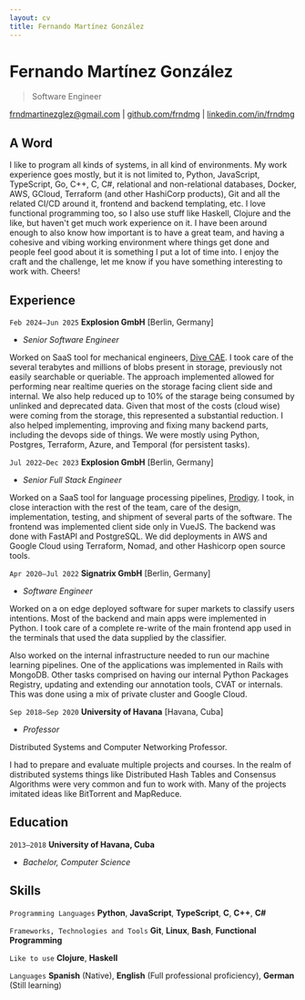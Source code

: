 ```yaml
---
layout: cv
title: Fernando Martínez González
---
```

# Fernando Martínez González

> Software Engineer

<div id="webaddress">
<a href="mailto:frndmartinezglez+work@gmail.com">frndmartinezglez@gmail.com</a>
| <a href="https://github.com/frndmg">github.com/frndmg</a>
| <a href="https://www.linkedin.com/in/frndmg">linkedin.com/in/frndmg</a>
</div>

## A Word

I like to program all kinds of systems, in all kind of environments. My work experience goes mostly, but it is not limited to, Python, JavaScript, TypeScript, Go, C++, C, C#, relational and non-relational databases, Docker, AWS, GCloud, Terraform (and other HashiCorp products), Git and all the related CI/CD around it, frontend and backend templating, etc. I love functional programming too, so I also use stuff like Haskell, Clojure and the like, but haven't get much work experience on it. I have been around enough to also know how important is to have a great team, and having a cohesive and vibing working environment where things get done and people feel good about it is something I put a lot of time into. I enjoy the craft and the challenge, let me know if you have something interesting to work with. Cheers!

## Experience

`Feb 2024–Jun 2025`
__Explosion GmbH__ [Berlin, Germany]

- _Senior Software Engineer_

Worked on SaaS tool for mechanical engineers, [Dive CAE](https://www.divecae.com).
I took care of the several terabytes and millions of blobs present in storage,
previously not easily searchable or queriable. The approach implemented allowed for
performing near realtime queries on the storage facing client side and internal.
We also help reduced up to 10% of the starage being consumed by unlinked and
deprecated data. Given that most of the costs (cloud wise) were coming from the storage,
this represented a substantial reduction. I also helped implementing, improving and fixing
many backend parts, including the devops side of things. We were mostly using Python, Postgres,
Terraform, Azure, and Temporal (for persistent tasks).

<!--

-->
`Jul 2022–Dec 2023`
__Explosion GmbH__ [Berlin, Germany]

- _Senior Full Stack Engineer_

Worked on a SaaS tool for language processing pipelines, [Prodigy](https://prodigy.ai).
I took, in close interaction with the rest of the team, care of the design,
implementation, testing, and shipment of
several parts of the software. The frontend was implemented client side only in
VueJS. The backend was done with FastAPI and PostgreSQL. We did deployments in
AWS and Google Cloud using Terraform, Nomad, and other Hashicorp open source tools.

<!--

-->
`Apr 2020–Jul 2022`
__Signatrix GmbH__ [Berlin, Germany]

- _Software Engineer_

Worked on a on edge deployed software for super markets to classify users
intentions. Most of the backend and main apps were implemented in Python. I
took care of a complete re-write of the main frontend app used in the terminals
that used the data supplied by the classifier.

Also worked on the internal infrastructure needed to run our machine learning
pipelines. One of the applications was implemented in Rails with MongoDB. Other
tasks comprised on having our internal Python Packages Registry, updating and
extending our annotation tools, CVAT or internals. This was done using a mix
of private cluster and Google Cloud.

<!--

`Sep 2019–Apr 2020`
__SwagUp SA__ [Havana, Cuba]

- _Software Engineer_
-->

<!--

-->
`Sep 2018–Sep 2020`
__University of Havana__ [Havana, Cuba]

- _Professor_

Distributed Systems and Computer Networking Professor.

I had to prepare and evaluate multiple projects and courses. In the realm of distributed systems things like Distributed Hash Tables and Consensus Algorithms were very common and fun to work with. Many of the projects imitated ideas like BitTorrent and MapReduce.

<!--

-->
## Education

`2013–2018`
__University of Havana, Cuba__

- _Bachelor, Computer Science_

## Skills

`Programming Languages`
__Python__, __JavaScript__, __TypeScript__, __C__, __C++__, __C#__

`Frameworks, Technologies and Tools`
__Git__, __Linux__, __Bash__, __Functional Programming__

`Like to use`
__Clojure__, __Haskell__

`Languages`
__Spanish__ (Native), __English__ (Full professional proficiency), __German__ (Still learning)
